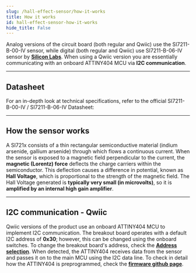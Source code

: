 ```yaml
---
slug: /hall-effect-sensor/how-it-works 
title: How it works
id: hall-effect-sensor-how-it-works 
hide_title: False
---  
```


Analog versions of the circuit board (both regular and Qwiic) use the SI7211-B-00-IV sensor, while digital (both regular and Qwiic) use SI7211-B-06-IV sensor by [**Silicon Labs**](https://www.silabs.com/sensors/magnetic/si721x/device.si7211-00-iv?tab=specs). When using a Qwiic version you are essentially communicating with an onboard ATTINY404 MCU via **I2C communication**.


<CenteredImage src="/img/hall-effect-sensor/333081_onboard_highlighted.jpg" alt="SI7211-B-00-IV sensor on board" caption="SI7211-B-00-IV sensor on the board of easyC breakout board" width="400px" />

<CenteredImage src="/img/hall-effect-sensor/hall-effect-sensor_ATTINY_highlighted.jpg" alt="ATTINY404 on the board" caption="ATTINY404 on the board of easyC breakout board" width="400px" />

---

## Datasheet

For an in-depth look at technical specifications, refer to the official SI7211-B-00-IV / SI7211-B-06-IV Datasheet:  

<QuickLink  
  title="SI721x Datasheet"  
  description="Detailed technical documentation for the SI721x sensors"  
  url="https://soldered.com/productdata/2022/03/Soldered_si7211x_datasheet.pdf"  
/>  

---

## How the sensor works  

A SI721x consists of a thin rectangular semiconductive material (indium arsenide, gallium arsenide) through which flows a continuous current. When the sensor is exposed to a magnetic field perpendicular to the current, the **magnetic (Lorentz) force** deflects the charge carriers within the semiconductor. This deflection causes a difference in potential, known as **Hall Voltage**, which is proportional to the strength of the magnetic field.
The Hall Voltage generated is **typically very small (in microvolts)**, so it is **amplified by an internal high gain amplifier**.

<CenteredImage src="/img/hall-effect-sensor/hall-effect-sensor_how_it_works.png" alt="visualization of sensor operation" caption="visualization of sensor operation" width="400px" />

---

## I2C communication - Qwiic

Qwiic versions of the product use an onboard ATTINY404 MCU to implement I2C communication. The breakout board operates with a default I2C address of **0x30**; however, this can be changed using the onboard switches. To change the breakout board's address, check the [**Address selection**](/documentation/hall-effect-sensor/hardware#address-selection/). When detected, the ATTINY404 receives data from the sensor and passes it on to the main MCU using the I2C data line. To check in detail how the ATTINY404 is preprogrammed, check the [**firmware github page**](https://github.com/SolderedElectronics/Soldered-Hall-Effect-Sensor-Arduino-Library/tree/dev/extras/attiny_firmware).


